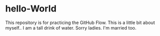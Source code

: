 # hello-World
This repository is for practicing the GitHub Flow.
This is a little bit about myself.. I am a tall drink of water. Sorry ladies. I'm married too.
